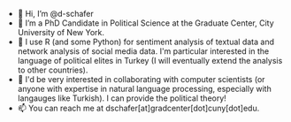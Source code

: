 - 👋 Hi, I’m @d-schafer
- 👀 I’m a PhD Candidate in Political Science at the Graduate Center, City University of New York.
- 🌱 I use R (and some Python) for sentiment analysis of textual data and network analysis of social media data. I'm particular interested in the language of political elites in Turkey (I will eventually extend the analysis to other countries).
- 💞️ I'd be very interested in collaborating with computer scientists (or anyone with expertise in natural language processing, especially with langauges like Turkish). I can provide the political theory!
- 📫 You can reach me at dschafer[at]gradcenter[dot]cuny[dot]edu.

<!---
d-schafer/d-schafer is a ✨ special ✨ repository because its `README.md` (this file) appears on your GitHub profile.
You can click the Preview link to take a look at your changes.
--->

